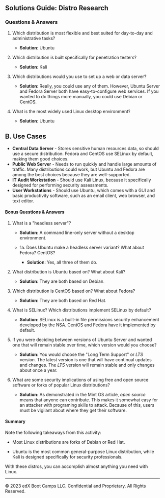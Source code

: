 ## Solutions Guide: Distro Research

### Questions & Answers

1. Which distribution is most flexible and best suited for day-to-day and administrative tasks?
    - **Solution**: Ubuntu

2. Which distribution is built specifically for penetration testers?
    - **Solution**: Kali

3. Which distributions would you use to set up a web or data server?
    - **Solution**: Really, you could use any of them. However, Ubuntu Server and Fedora Server both have easy-to-configure web services. If you wanted to do things more manually, you could use Debian or CentOS.

4. What is the most widely used Linux desktop environment?
    - **Solution**: Ubuntu


## B. Use Cases

- **Central Data Server** - Stores sensitive human resources data, so should use a secure distribution. Fedora and CentOS use SELinux by default, making them good choices.
- **Public Web Server** - Needs to run quickly and handle large amounts of traffic. Many distributions could work, but Ubuntu and Fedora are among the best choices because they are well-supported. 
- **IT Audit Workstation** - Should use Kali Linux, because it specifically designed for performing security assessments. 
- **User Workstations** - Should use Ubuntu, which comes with a GUI and basic productivity software, such as an email client, web browser, and text editor. 

    
#### Bonus Questions & Answers

1. What is a "headless server"?
    - **Solution**: A command line-only server without a desktop environment.

    -  1a. Does Ubuntu make a headless server variant? What about Fedora? CentOS?
         - **Solution**: Yes, all three of them do.

2. What distribution is Ubuntu based on? What about Kali?
    - **Solution**: They are both based on Debian.

3. Which distribution is CentOS based on? What about Fedora?
    - **Solution**: They are both based on Red Hat.

4. What is SELinux? Which distributions implement SELinux by default?  
    - **Solution**: SELinux is a built-in file permissions security enhancement developed by the NSA. CentOS and Fedora have it implemented by default.

5. If you were deciding between versions of Ubuntu Server and wanted one  that will remain stable over time, which version would you choose?
    - **Solution**: You would choose the "Long Term Support" or _LTS_ version. The latest version is one that will have continual updates and changes. The _LTS_ version will remain stable and only changes about once a year.

6. What are some security implications of using free and open source software or forks of popular Linux distributions?
    - **Solution**: As demonstrated in the Mint OS article, _open source_ means that anyone can contribute. This makes it somewhat easy for an attacker with programing skills to attack. Because of this, users must be vigilant about where they get their software.

#### Summary

Note the following takeaways from this activity:

- Most Linux distributions are forks of Debian or Red Hat.

- Ubuntu is the most common general-purpose Linux distribution, while Kali is designed specifically for security professionals.

With these distros, you can accomplish almost anything you need with Linux.

---
© 2023 edX Boot Camps LLC. Confidential and Proprietary. All Rights Reserved.
